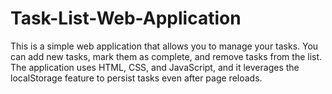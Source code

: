# Task-List-Web-Application
This is a simple web application that allows you to manage your tasks. You can add new tasks, mark them as complete, and remove tasks from the list. The application uses HTML, CSS, and JavaScript, and it leverages the localStorage feature to persist tasks even after page reloads.
